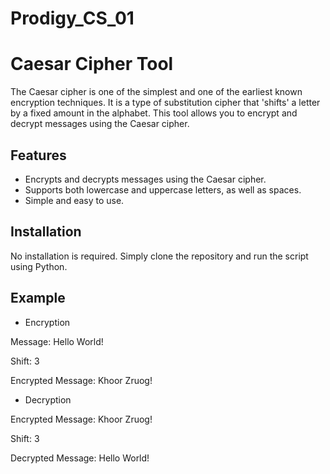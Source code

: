 # Prodigy_CS_01

# Caesar Cipher Tool

The Caesar cipher is one of the simplest and one of the earliest known encryption techniques. It is a type of substitution cipher that 'shifts' a letter by a fixed amount in the alphabet. This tool allows you to encrypt and decrypt messages using the Caesar cipher.

## Features

- Encrypts and decrypts messages using the Caesar cipher.
- Supports both lowercase and uppercase letters, as well as spaces.
- Simple and easy to use.

## Installation

No installation is required. 
Simply clone the repository and run the script using Python.

## Example

* Encryption

Message: Hello World!

Shift: 3

Encrypted Message: Khoor Zruog!

* Decryption

Encrypted Message: Khoor Zruog!

Shift: 3

Decrypted Message: Hello World!


